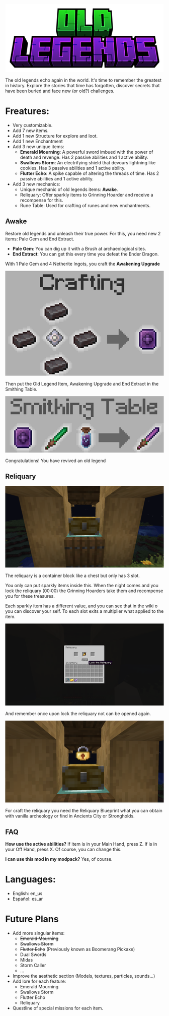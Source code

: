 ![Crafting of Awakening Upgrade](src/main/resources/presentation/old_legends_title.png)

The old legends echo again in the world. It's time to remember the greatest in history.
Explore the stories that time has forgotten, discover secrets that have been buried and face new (or old?) challenges.

# Freatures:

- Very customizable.
- Add 7 new items.
- Add 1 new Structure for explore and loot.
- Add 1 new Enchantment
- Add 3 new unique items:
    - **Emerald Mourning**: A powerful sword imbued with the power of death and revenge. Has 2 passive abilities and 1
      active ability.
    - **Swallows Storm**: An electrifying shield that devours lightning like cookies. Has 3 passive abilities and 1
      active ability.
    - **Flutter Echo**: A spike capable of altering the threads of time. Has 2 passive abilities and 1 active ability.
- Add 3 new mechanics:
    - Unique mechanic of old legends items: **Awake**.
    - Reliquary: Offer sparkly items to Grinning Hoarder and receive a recompense for this.
    - Rune Table: Used for crafting of runes and new enchantments.

## Awake

Restore old legends and unleash their true power. For this, you need new 2 items: Pale Gem and End Extract.

- **Pale Gem**: You can dig up it with a Brush at archaeological sites.
- **End Extract**: You can get this every time you defeat the Ender Dragon.

With 1 Pale Gem and 4 Netherite Ingots, you craft the **Awakening Upgrade**

![Crafting of Awakening Upgrade](src/main/resources/presentation/awakening_upgrade_crafting.png)

Then put the Old Legend Item, Awakening Upgrade and End Extract in the Smithing Table.

![Awake Old Legend Item](src/main/resources/presentation/awake_smithing_table.png)

Congratulations! You have revived an old legend

## Reliquary

![Reliquary](src/main/resources/presentation/reliquary_1.png)

The reliquary is a container block like a chest but only has 3 slot.

You only can put sparkly items inside this. When the night comes and you lock the reliquary (00:00) the Grinning
Hoarders take them and recompense you for these treasures.

Each sparkly item has a different value, and you can see that in the wiki o you can discover your self. To each slot
exits a multiplier what applied to the item.

![Reliquary GUI](src/main/resources/presentation/reliquary_2.png)

And remember once upon lock the reliquary not can be opened again.

![Reliquary Locked](src/main/resources/presentation/reliquary_3.png)

For craft the reliquary you need the Reliquary Blueprint what you can obtain with vanilla archeology or find in Ancients
City or Strongholds.

## FAQ

**How use the active abilities?**
If item is in your Main Hand, press Z. If is in your Off Hand, press X. Of course, you can change this.

**I can use this mod in my modpack?**
Yes, of course.

# Languages:

- English: en_us
- Español: es_ar

# Future Plans

- Add more singular items:
    - ~~Emerald Mourning~~
    - ~~Swallows Storm~~
    - ~~Flutter Echo~~ (Previously known as Boomerang Pickaxe)
    - Dual Swords
    - Midas
    - Storm Caller
    - ...
- Improve the aesthetic section (Models, textures, particles, sounds...)
- Add lore for each feature:
    - Emerald Mourning
    - Swallows Storm
    - Flutter Echo
    - Reliquary
- Questline of special missions for each item.